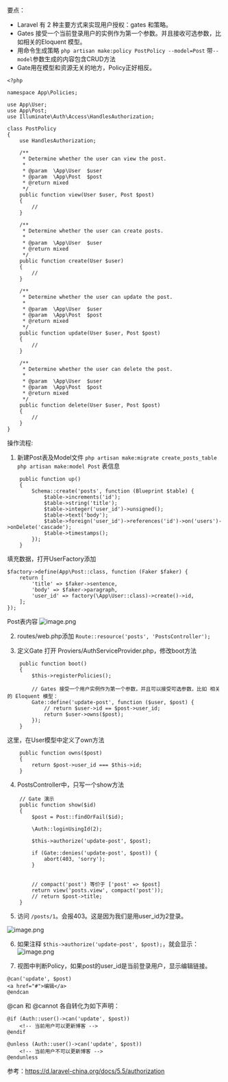 要点：
* Laravel 有 2 种主要方式来实现用户授权：gates 和策略。
* Gates 接受一个当前登录用户的实例作为第一个参数。并且接收可选参数，比如相关的Eloquent 模型。
* 用命令生成策略 `php artisan make:policy PostPolicy --model=Post`
带`--model`参数生成的内容包含CRUD方法
* Gate用在模型和资源无关的地方，Policy正好相反。
```
<?php

namespace App\Policies;

use App\User;
use App\Post;
use Illuminate\Auth\Access\HandlesAuthorization;

class PostPolicy
{
    use HandlesAuthorization;

    /**
     * Determine whether the user can view the post.
     *
     * @param  \App\User  $user
     * @param  \App\Post  $post
     * @return mixed
     */
    public function view(User $user, Post $post)
    {
        //
    }

    /**
     * Determine whether the user can create posts.
     *
     * @param  \App\User  $user
     * @return mixed
     */
    public function create(User $user)
    {
        //
    }

    /**
     * Determine whether the user can update the post.
     *
     * @param  \App\User  $user
     * @param  \App\Post  $post
     * @return mixed
     */
    public function update(User $user, Post $post)
    {
        //
    }

    /**
     * Determine whether the user can delete the post.
     *
     * @param  \App\User  $user
     * @param  \App\Post  $post
     * @return mixed
     */
    public function delete(User $user, Post $post)
    {
        //
    }
}

```

操作流程:
1. 新建Post表及Model文件
`php artisan make:migrate create_posts_table`
`php artisan make:model Post`
表信息
```
    public function up()
    {
        Schema::create('posts', function (Blueprint $table) {
            $table->increments('id');
            $table->string('title');
            $table->integer('user_id')->unsigned();
            $table->text('body');
            $table->foreign('user_id')->references('id')->on('users')->onDelete('cascade');
            $table->timestamps();
        });
    }
```
填充数据，打开UserFactory添加
```
$factory->define(App\Post::class, function (Faker $faker) {
	return [
		'title' => $faker->sentence,
		'body' => $faker->paragraph,
		'user_id' => factory(\App\User::class)->create()->id,
	];
});
```
Post表内容
![image.png](http://upload-images.jianshu.io/upload_images/71414-f3ca21de1f0d860a.png?imageMogr2/auto-orient/strip%7CimageView2/2/w/1240)

2. routes/web.php添加
`Route::resource('posts', 'PostsController');`

3. 定义Gate
打开 Proviers/AuthServiceProvider.php，修改boot方法
```
    public function boot()
    {
        $this->registerPolicies();

        // Gates 接受一个用户实例作为第一个参数，并且可以接受可选参数，比如 相关的 Eloquent 模型：
	    Gate::define('update-post', function ($user, $post) {
		    // return $user->id == $post->user_id;
		    return $user->owns($post);
	    });
    }
```
这里，在User模型中定义了own方法
```
    public function owns($post)
    {
    	return $post->user_id === $this->id;
    }
```
4. PostsController中，只写一个show方法
```
    // Gate 演示
	public function show($id)
	{
		$post = Post::findOrFail($id);

		\Auth::loginUsingId(2);

		$this->authorize('update-post', $post);

		if (Gate::denies('update-post', $post)) {
			abort(403, 'sorry');
		}


		// compact('post') 等价于 ['post' => $post]
		return view('posts.view', compact('post'));
		// return $post->title;
	}
```
5. 访问 `/posts/1`。会报403。这是因为我们是用user_id为2登录。

![image.png](http://upload-images.jianshu.io/upload_images/71414-555198e22bd1e106.png?imageMogr2/auto-orient/strip%7CimageView2/2/w/1240)

6. 如果注释 `$this->authorize('update-post', $post);`，就会显示：
![image.png](http://upload-images.jianshu.io/upload_images/71414-28a14f6b24e744ae.png?imageMogr2/auto-orient/strip%7CimageView2/2/w/1240)

7. 视图中判断Policy，如果post的user_id是当前登录用户，显示编辑链接。
```
@can('update', $post)
<a href="#">编辑</a>
@endcan
```
@can 和 @cannot 各自转化为如下声明：
```
@if (Auth::user()->can('update', $post))
    <!-- 当前用户可以更新博客 -->
@endif

@unless (Auth::user()->can('update', $post))
    <!-- 当前用户不可以更新博客 -->
@endunless
```

参考：https://d.laravel-china.org/docs/5.5/authorization
